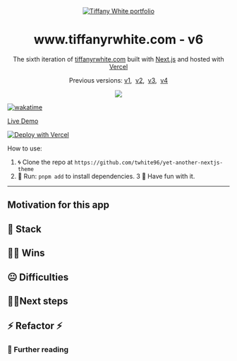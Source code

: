 <div align="center">
  <a href="https://github.com/twhite96/portfolio-v5">
    <img src="https://res.cloudinary.com/twhiteblog/image/upload/c_scale,q_100,w_300/v1633498150/twblog_zhjidz.png" alt="Tiffany White portfolio" />
  </a>
</div>
<h1 align="center">www.tiffanyrwhite.com - v6</h1>
<p align="center">
  The sixth iteration of <a href="https://www.tiffanyrwhite.com">tiffanyrwhite.com</a> built with <a href="https://www.gatsbyjs.org/">Next.js</a> and hosted with <a href="https://www.vercel.com/">Vercel</a>
</p>
<p align="center">
  Previous versions:
  <a href="https://github.com/twhite96/v1">v1</a>,&nbsp;
  <a href="https://github.com/twhite96/v2">v2</a>,&nbsp;
  <a href="https://github.com/twhite96/v3">v3</a>,&nbsp;
  <a href="https://github.com/twhite96/v4">v4</a>
</p>

<p align="center">
  <img src="https://twhite96-yet-another-nextjs-theme.vercel.app/?app=twhite96-yet-another-nextjs-theme&style=for-the-badge" />
</p>



 

[![wakatime](https://wakatime.com/badge/user/35a1c519-3817-40c1-9c97-00e108889072/project/53937c15-6087-4401-8992-325cf80eac5b.svg?style=for-the-badge)](https://wakatime.com/badge/user/35a1c519-3817-40c1-9c97-00e108889072/project/53937c15-6087-4401-8992-325cf80eac5b)


[Live Demo](https://yet-another-nextjs-theme.vercel.app/)


[![Deploy with Vercel](https://vercel.com/button)](https://vercel.com/new/clone?repository-url=https%3A%2F%2Fgithub.com%2Ftwhite96%2Fyet-another-nextjs-theme)


How to use:

1. 🌀 Clone the repo at `https://github.com/twhite96/yet-another-nextjs-theme`
2. 🏃 Run: `pnpm add` to install dependencies.
   3 🎊 Have fun with it.

---

## Motivation for this app


## 🥞 Stack


## 👊🏽 Wins


##  😐 Difficulties


## 🚶‍♂️Next steps


## ⚡ Refactor ⚡


###  📘 Further reading